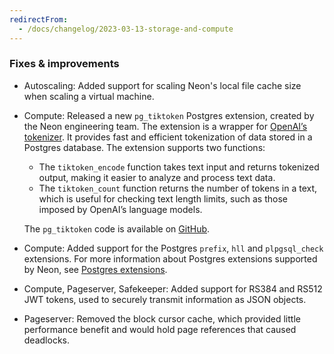```yaml
---
redirectFrom:
  - /docs/changelog/2023-03-13-storage-and-compute
---
```


### Fixes & improvements

- Autoscaling: Added support for scaling Neon's local file cache size when scaling a virtual machine.
- Compute: Released a new `pg_tiktoken` Postgres extension, created by the Neon engineering team. The  extension is a wrapper for [OpenAI’s tokenizer](https://github.com/openai/tiktoken). It provides fast and efficient tokenization of data stored in a Postgres database.
  The extension supports two functions:

  - The `tiktoken_encode` function takes text input and returns tokenized output, making it easier to analyze and process text data.
  - The `tiktoken_count` function returns the number of tokens in a text, which is useful for checking text length limits, such as those imposed by OpenAI’s language models.
  
  The `pg_tiktoken` code is available on [GitHub](https://github.com/kelvich/pg_tiktoken).
- Compute: Added support for the Postgres `prefix`, `hll` and `plpgsql_check` extensions. For more information about Postgres extensions supported by Neon, see [Postgres extensions](/docs/extensions/pg-extensions/).
- Compute, Pageserver, Safekeeper: Added support for RS384 and RS512 JWT tokens, used to securely transmit information as JSON objects.
- Pageserver: Removed the block cursor cache, which provided little performance benefit and would hold page references that caused deadlocks.
